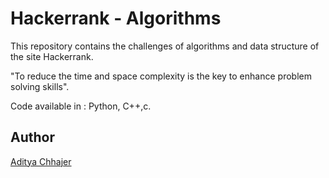 <h1>Hackerrank - Algorithms</h1>

  

This repository contains the challenges of algorithms and data structure of the site Hackerrank.

"To reduce the time and space complexity is the key to enhance problem solving skills".

Code available in : Python, C++,c.

<h2>Author</h2>

[Aditya Chhajer](https://adityapy.pythonanywhere.com/)
